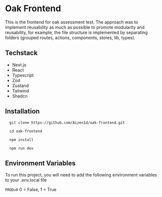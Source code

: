
# Oak Frontend

This is the frontend for oak assessment test. The approach was to implement reusability as much as possible to promote modularity and reusability, for example, the file structure is implemented by separating folders (grouped routes, actions, components, stores, lib, types).



## Techstack

- Next.js
- React
- Typescript
- Zod
- Zustand
- Tailwind
- Shadcn

## Installation

```
  git clone https://github.com/Aizen1d/oak-frontend.git

  cd oak-frontend

  npm install

  npm run dev
```
    
## Environment Variables

To run this project, you will need to add the following environment variables to your .env.local file

`PROD=0` 0 = False, 1 = True